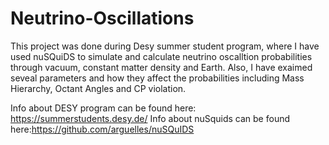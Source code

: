 # Neutrino-Oscillations

This project was done during Desy summer student program, where I have used nuSQuiDS to simulate and calculate neutrino oscalltion probabilities through vacuum, constant matter density and Earth. Also, I have exaimed seveal parameters and how they affect the probabilities including Mass Hierarchy, Octant Angles and CP violation.

Info about DESY program can be found here: https://summerstudents.desy.de/
Info about nuSquids can be found here:https://github.com/arguelles/nuSQuIDS
